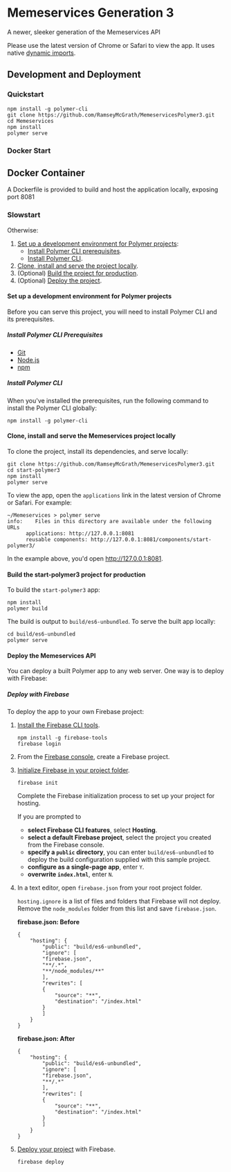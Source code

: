# Memeservices Generation 3

A newer, sleeker generation of the Memeservices API

Please use the latest version of Chrome or Safari to view the app. It uses native [dynamic imports](https://developers.google.com/web/updates/2017/11/dynamic-import).

## Development and Deployment

### Quickstart 

```
npm install -g polymer-cli
git clone https://github.com/RamseyMcGrath/MemeservicesPolymer3.git
cd Memeservices
npm install
polymer serve
```

### Docker Start

## Docker Container

A Dockerfile is provided to build and host the application locally, exposing port 8081

### Slowstart

Otherwise: 

  1.  [Set up a development environment for Polymer projects](#setup):
        * [Install Polymer CLI prerequisites](#installprerequisites).
        * [Install Polymer CLI](#installcli).
  2.  [Clone, install and serve the project locally](#clone).
  3.  (Optional) [Build the project for production](#build).
  4.  (Optional) [Deploy the project](#deploy).

<a name="setup"></a>

#### Set up a development environment for Polymer projects

Before you can serve this project, you will need to install Polymer CLI
and its prerequisites.

<a name="installprerequisites"></a>

##### Install Polymer CLI Prerequisites

* [Git](https://git-scm.com/download/)
* [Node.js](https://nodejs.org/en/)
* [npm](https://www.npmjs.com/)

<a name="installcli"></a>

##### Install Polymer CLI

When you've installed the prerequisites, run the following command to install the Polymer CLI globally:

```
npm install -g polymer-cli
```

<a name="clone"></a>

#### Clone, install and serve the Memeservices project locally

To clone the project, install its dependencies, and serve locally:

```
git clone https://github.com/RamseyMcGrath/MemeservicesPolymer3.git
cd start-polymer3
npm install
polymer serve
```

To view the app, open the `applications` link in the latest version of Chrome or Safari. For example:

```
~/Memeservices > polymer serve
info:    Files in this directory are available under the following URLs
      applications: http://127.0.0.1:8081
      reusable components: http://127.0.0.1:8081/components/start-polymer3/
```

In the example above, you'd open http://127.0.0.1:8081.

<a name="build"></a>

#### Build the start-polymer3 project for production

To build the `start-polymer3` app: 

```
npm install
polymer build
```

The build is output to `build/es6-unbundled`. To serve the built app locally:

```
cd build/es6-unbundled
polymer serve
```

<a name="deploy"></a>

#### Deploy the Memeservices API

You can deploy a built Polymer app to any web server. One way is to deploy with Firebase:

<a name="firebase"></a>

##### Deploy with Firebase

To deploy the app to your own Firebase project:

1.  [Install the Firebase CLI tools](https://firebase.google.com/docs/cli/).

    ```
    npm install -g firebase-tools
    firebase login
    ```

2.  From the [Firebase console](https://console.firebase.google.com/), create a Firebase project.

3.  [Initialize Firebase in your project folder](https://firebase.google.com/docs/cli/#initializing_a_project_directory). 

    ```
    firebase init
    ```

    Complete the Firebase initialization process to set up your project for hosting. 

    If you are prompted to

    * **select Firebase CLI features**, select **Hosting**.
    * **select a default Firebase project**, select the project you created from the Firebase console.
    * **specify a `public` directory**, you can enter `build/es6-unbundled` to deploy the build configuration supplied with this sample project.
    * **configure as a single-page app**, enter `Y`. 
    * **overwrite `index.html`**, enter `N`.

4.  In a text editor, open `firebase.json` from your root project folder.

    `hosting.ignore` is a list of files and folders that Firebase will not deploy. Remove the `node_modules` folder from this list and save `firebase.json`.

    **firebase.json: Before**

    ```
    {
        "hosting": {
            "public": "build/es6-unbundled",    
            "ignore": [
            "firebase.json",
            "**/.*",
            "**/node_modules/**"
            ],
            "rewrites": [
            {
                "source": "**",
                "destination": "/index.html"
            }
            ]
        }
    }
    ```

    **firebase.json: After**

    ```
    {
        "hosting": {
            "public": "build/es6-unbundled",
            "ignore": [
            "firebase.json",
            "**/.*"
            ],
            "rewrites": [
            {
                "source": "**",
                "destination": "/index.html"
            }
            ]
        }
    }
    ```

4.  [Deploy your project](https://firebase.google.com/docs/cli/#deployment) with Firebase.

    ```
    firebase deploy
   ```